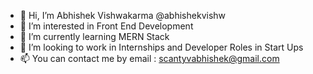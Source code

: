 - 👋 Hi, I’m Abhishek Vishwakarma @abhishekvishw 
- 👀 I’m interested in Front End Development
- 🌱 I’m currently learning MERN Stack
- 💞️ I’m looking to work in Internships and Developer Roles in Start Ups
- 📫 You can contact me by email : scantyvabhishek@gmail.com
<!---
abhishekvishw/abhishekvishw is a ✨ special ✨ repository because its `README.md` (this file) appears on your GitHub profile.
You can click the Preview link to take a look at your changes.
--->
